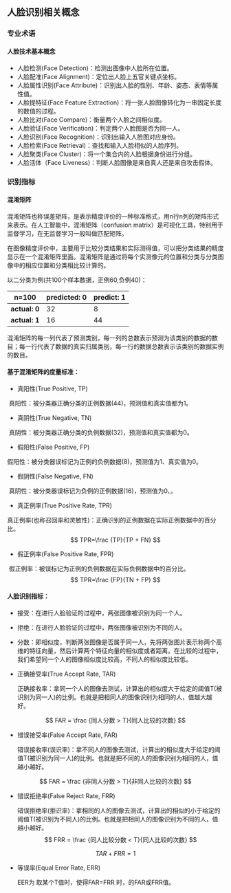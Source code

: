## 人脸识别相关概念

### 专业术语

#### 人脸技术基本概念

- 人脸检测(Face Detection)：检测出图像中人脸所在位置。
- 人脸配准(Face Alignment)：定位出人脸上五官关键点坐标。
- 人脸属性识别(Face Attribute)：识别出人脸的性别、年龄、姿态、表情等属性值。
- 人脸提特征(Face Feature Extraction)：将一张人脸图像转化为一串固定长度的数值的过程。
- 人脸比对(Face Compare)：衡量两个人脸之间相似度。
- 人脸验证(Face Verification)：判定两个人脸图是否为同一人。
- 人脸识别(Face Recognition)：识别出输入人脸图对应身份。
- 人脸检索(Face Retrieval)：查找和输入人脸相似的人脸序列。
- 人脸聚类(Face Cluster)：将一个集合内的人脸根据身份进行分组。
- 人脸活体（Face Liveness)：判断人脸图像是来自真人还是来自攻击假体。

### 识别指标

#### 混淆矩阵

​		混淆矩阵也称误差矩阵，是表示精度评价的一种标准格式，用n行n列的矩阵形式来表示。在人工智能中，混淆矩阵（confusion matrix）是可视化工具，特别用于监督学习，在无监督学习一般叫做匹配矩阵。

​		在图像精度评价中，主要用于比较分类结果和实际测得值，可以把分类结果的精度显示在一个混淆矩阵里面。混淆矩阵是通过将每个实测像元的位置和分类与分类图像中的相应位置和分类相比较计算的。

以二分类为例(共100个样本数据，正例60,负例40)：

| n=100         | predicted: 0 | predict: 1 |
| ------------- | ------------ | ---------- |
| **actual: 0** | 32           | 8          |
| **actual: 1** | 16           | 44         |

​		混淆矩阵的每一列代表了预测类别，每一列的总数表示预测为该类别的数据的数目；每一行代表了数据的真实归属类别，每一行的数据总数表示该类别的数据实例的数目。

#### 基于混淆矩阵的度量标准：

- 真阳性(True Positive, TP)

​		真阳性：被分类器正确分类的正例数据(44)，预测值和真实值都为1。

- 真阴性(True Negative, TN)

​		真阴性：被分类器正确分类的负例数据(32)，预测值和真实值都为0。

- 假阳性(False Positive, FP)

​		假阳性：被分类器误标记为正例的负例数据(8)，预测值为1、真实值为0。

- 假阴性(False Negative, FN)

​		真阴性：被分类器误标记为负例的正例数据(16)，预测值为0、。

- 真正例率(True Positive Rate, TPR)

​		真正例率(也称召回率和灵敏性)：正确识别的正例数据在实际正例数据中的百分比。
$$
TPR=\frac {TP}{TP + FN}
$$

- 假正例率(False Positive Rate, FPR)

​		假正例率：被误标记为正例的负例数据在实际负例数据中的百分比。
$$
TPR=\frac {FP}{TN + FP}
$$


#### 人脸识别指标：

- 接受：在进行人脸验证的过程中，两张图像被识别为同一个人。
- 拒绝：在进行人脸验证的过程中，两张图像被识别为不同的人。
- 分数：即相似度，判断两张图像是否属于同一人，先将两张图片表示称两个高维的特征向量，然后计算两个特征向量的相似度或者距离。在比较的过程中，我们希望同一个人的图像相似度比较高，不同人的相似度比较低。

- 正确接受率(True Accept Rate, TAR)

  正确接收率：拿同一个人的图像去测试，计算出的相似度大于给定的阈值T(被识别为同一人)的比例。也就是把相同人的图像识别为相同的人，值越大越好。

$$
FAR = \frac {同人分数 > T}{同人比较的次数}
$$

- 错误接受率(False Accept Rate, FAR)

  错误接收率(误识率)：拿不同人的图像去测试，计算出的相似度大于给定的阈值T(被识别为同一人)的比例。也就是把不同的人的图像识别为相同的人，值越小越好。

$$
FAR = \frac {非同人分数 > T}{非同人比较的次数}
$$

- 错误拒绝率(False Reject Rate, FRR)

  错误拒绝率(拒识率)：拿相同的人的图像去测试，计算出的相似的小于给定的阈值T(被识别为不同人)的比例。也就是把相同人的图像识别为不同的人，值越小越好。
  $$
  FRR = \frac {同人比较分数 < T}{同人比较的次数}
  $$

$$
TAR + FRR = 1
$$

- 等误率(Equal Error Rate, ERR)

  EER为 取某个T值时，使得FAR=FRR 时，的FAR或FRR值。

